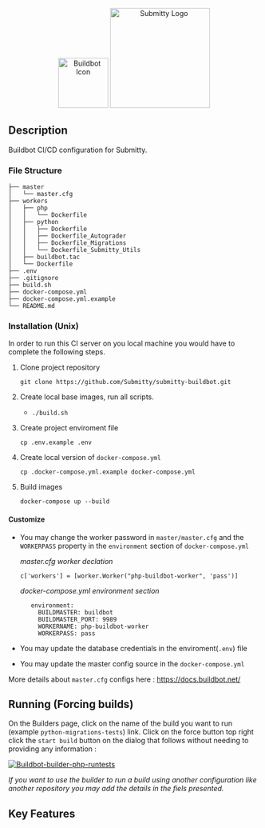 <p align="center">
 <img src="https://buildbot.net/img/nut.svg" alt="Buildbot Icon" height="100"> <img src="https://submitty.org/images/submitty_logo.png" alt="Submitty Logo" width="200px"/>
</p>


## Description
Buildbot CI/CD configuration for Submitty.

### File Structure
```
├── master
│   └── master.cfg
├── workers
│   ├── php
│   │   └── Dockerfile
│   ├── python
│   │   ├── Dockerfile
│   │   ├── Dockerfile_Autograder
│   │   ├── Dockerfile_Migrations
│   │   └── Dockerfile_Submitty_Utils
│   ├── buildbot.tac
│   └── Dockerfile
├── .env
├── .gitignore
├── build.sh
├── docker-compose.yml
├── docker-compose.yml.example
└── README.md
```

### Installation (Unix)

In order to run this CI server on you local machine you would have to complete the following steps.

1. Clone project repository

   `git clone https://github.com/Submitty/submitty-buildbot.git`

2. Create local base images, run all scripts.
   
   - `./build.sh`
  
3. Create project enviroment file
   
   `cp .env.example .env`

4. Create local version of `docker-compose.yml`
   
   `cp .docker-compose.yml.example docker-compose.yml`

5. Build images
   
   `docker-compose up --build`

#### Customize

- You may change the worker password in `master/master.cfg` and the `WORKERPASS` property in the `environment` section of `docker-compose.yml`
  
  *master.cfg worker declation*
   ```
   c['workers'] = [worker.Worker("php-buildbot-worker", 'pass')]
   ```

  *docker-compose.yml environment section*
   ```
      environment:
        BUILDMASTER: buildbot
        BUILDMASTER_PORT: 9989
        WORKERNAME: php-buildbot-worker
        WORKERPASS: pass
   ```
- You may update the database credentials in the enviroment(`.env`) file 
- You may update the master config source in the `docker-compose.yml` 
  
More details about `master.cfg` configs here : https://docs.buildbot.net/


## Running (Forcing builds)

On the Builders page, click on the name of the build you want to run (example `python-migrations-tests`) link. Click on the force button top right click the `start build` button on the dialog that follows without needing to providing any information :

<a href="https://ibb.co/64RzTyR"><img src="https://i.ibb.co/FBb2yhb/Buildbot-builder-php-runtests.png" alt="Buildbot-builder-php-runtests" border="0"></a>

_If you want to use the builder to run a build using another configuration like another repository you may add the details in the fiels presented._



## Key Features